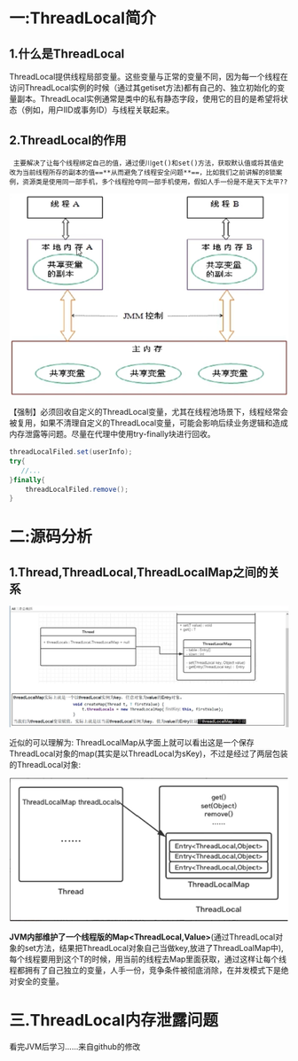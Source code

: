 # 一:ThreadLocal简介

## 1.什么是ThreadLocal

​     ThreadLocal提供线程局部变量。这些变量与正常的变量不同，因为每一个线程在访问ThreadLocal实例的时候（通过其getiset方法)都有自己的、独立初始化的变量副本。ThreadLocal实例通常是类中的私有静态字段，使用它的目的是希望将状态（例如，用户lID或事务ID）与线程关联起来。

## 2.ThreadLocal的作用

 	 主要解决了让每个线程绑定自己的值，通过便川get()和set()方法，获取默认值或将其值史改为当前线程所存的副本的值==**从而避免了线程安全问题**==，比如我们之前讲解的8锁案例，资源类是使用同一部手机，多个线程抢夺同一部手机使用，假如人手一份是不是天下太平??

![image-20220816104331120](../assets/ThreadLocal/image-20220816104331120.png)

【强制】必须回收自定义的ThreadLocal变量，尤其在线程池场景下，线程经常会被复用，如果不清理自定义的ThreadLocal变量，可能会影响后续业务逻辑和造成内存泄露等问题。尽量在代理中使用try-finally块进行回收。

```java
threadLocalFiled.set(userInfo);
try{
   //... 
}finally{
    threadLocalFiled.remove();
}
```

# 二:源码分析

## 1.Thread,ThreadLocal,ThreadLocalMap之间的关系

![image-20220816104819874](../assets/ThreadLocal/image-20220816104819874.png)

 近似的可以理解为:
  	 ThreadLocalMap从字面上就可以看出这是一个保存ThreadLocal对象的map(其实是以ThreadLocal为sKey)，不过是经过了两层包装的ThreadLocal对象:

![image-20220816105130488](../assets/ThreadLocal/image-20220816105130488.png)

​		 **JVM内部维护了一个线程版的Map<ThreadLocal,Value>**(通过ThreadLocal对象的set方法，结果把ThreadLocal对象自己当做key,放进了ThreadLoalMap中),每个线程要用到这个T的时候，用当前的线程去Map里面获取，通过这样让每个线程都拥有了自己独立的变量，人手一份，竞争条件被彻底消除，在并发模式下是绝对安全的变量。

# 三.ThreadLocal内存泄露问题

看完JVM后学习......来自github的修改
